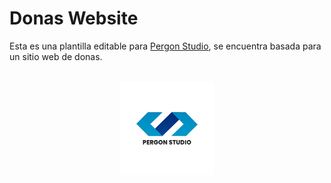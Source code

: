 # Donas Website
Esta es una plantilla editable para [Pergon Studio](https://github.com/PergonStudio), se encuentra basada para un sitio web de donas.

<p align="center"> <br>
     <img width="150" heigth="150" src="https://github.com/PergonStudio/PergonStudio/blob/main/Logo%20README.png">
  </a>
</p>
